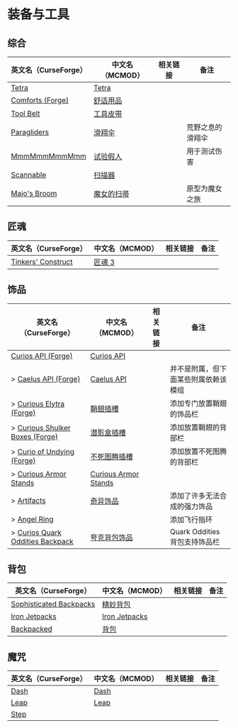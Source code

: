 # 装备与工具

## 综合

| 英文名（CurseForge）                                                      | 中文名（MCMOD）                                    | 相关链接 | 备注             |
| ------------------------------------------------------------------------- | -------------------------------------------------- | -------- | ---------------- |
| [Tetra](https://www.curseforge.com/minecraft/mc-mods/tetra)               | [Tetra](https://www.mcmod.cn/class/2018.html)      |          |                  |
| [Comforts (Forge)](https://www.curseforge.com/minecraft/mc-mods/comforts) | [舒适用品](https://www.mcmod.cn/class/2107.html)   |          |                  |
| [Tool Belt](https://www.curseforge.com/minecraft/mc-mods/tool-belt)       | [工具皮带](https://www.mcmod.cn/class/2649.html)   |          |                  |
| [Paragliders](https://www.curseforge.com/minecraft/mc-mods/paragliders)   | [滑翔伞](https://www.mcmod.cn/class/1344.html)     |          | 荒野之息的滑翔伞 |
| [MmmMmmMmmMmm](https://www.curseforge.com/minecraft/mc-mods/mmmmmmmmmmmm) | [试验假人](https://www.mcmod.cn/class/1139.html)   |          | 用于测试伤害     |
| [Scannable](https://www.curseforge.com/minecraft/mc-mods/scannable)       | [扫描器](https://www.mcmod.cn/class/791.html)      |          |                  |
| [Majo's Broom](https://www.curseforge.com/minecraft/mc-mods/majos-broom)  | [魔女的扫帚](https://www.mcmod.cn/class/3911.html) |          | 原型为魔女之旅   |

## 匠魂

| 英文名（CurseForge）                                                                 | 中文名（MCMOD）                                | 相关链接 | 备注 |
| ------------------------------------------------------------------------------------ | ---------------------------------------------- | -------- | ---- |
| [Tinkers' Construct](https://www.curseforge.com/minecraft/mc-mods/tinkers-construct) | [匠魂 3](https://www.mcmod.cn/class/3725.html) |          |      |

## 饰品

| 英文名（CurseForge）                                                                                            | 中文名（MCMOD）                                              | 相关链接 | 备注                                 |
| --------------------------------------------------------------------------------------------------------------- | ------------------------------------------------------------ | -------- | ------------------------------------ |
| [Curios API (Forge)](https://www.curseforge.com/minecraft/mc-mods/curios)                                       | [Curios API](https://www.mcmod.cn/class/2029.html)           |          |                                      |
| > [Caelus API (Forge)](https://www.curseforge.com/minecraft/mc-mods/caelus)                                     | [Caelus API](https://www.mcmod.cn/class/2458.html)           |          | 并不是附属，但下面某些附属依赖该模组 |
| > [Curious Elytra (Forge)](https://www.curseforge.com/minecraft/mc-mods/curious-elytra)                         | [鞘翅插槽](https://www.mcmod.cn/class/3923.html)             |          | 添加专门放置鞘翅的饰品栏             |
| > [Curious Shulker Boxes (Forge)](https://www.curseforge.com/minecraft/mc-mods/curious-shulker-boxes)           | [潜影盒插槽](https://www.mcmod.cn/class/3958.html)           |          | 添加放置鞘翅的背部栏                 |
| > [Curio of Undying (Forge)](https://www.curseforge.com/minecraft/mc-mods/curio-of-undying)                     | [不死图腾插槽](https://www.mcmod.cn/class/2236.html)         |          | 添加放置不死图腾的背部栏             |
| > [Curious Armor Stands](https://www.curseforge.com/minecraft/mc-mods/curious-armor-stands)                     | [Curious Armor Stands](https://www.mcmod.cn/class/3984.html) |          |                                      |
| > [Artifacts](https://www.curseforge.com/minecraft/mc-mods/artifacts)                                           | [奇异饰品](https://www.mcmod.cn/class/2821.html)             |          | 添加了许多无法合成的强力饰品         |
| > [Angel Ring](https://www.curseforge.com/minecraft/mc-mods/angel-ring)                                         |                                                              |          | 添加飞行指环                         |
| > [Curios Quark Oddities Backpack](https://www.curseforge.com/minecraft/mc-mods/curios-quark-oddities-backpack) | [夸克背包饰品](https://www.mcmod.cn/class/3913.html)         |          | Quark Oddities 背包支持饰品栏        |

## 背包

| 英文名（CurseForge）                                                                            | 中文名（MCMOD）                                       | 相关链接 | 备注 |
| ----------------------------------------------------------------------------------------------- | ----------------------------------------------------- | -------- | ---- |
| [Sophisticated Backpacks](https://www.curseforge.com/minecraft/mc-mods/sophisticated-backpacks) | [精妙背包](https://www.mcmod.cn/class/3739.html)      |          |      |
| [Iron Jetpacks](https://www.curseforge.com/minecraft/mc-mods/iron-jetpacks)                     | [Iron Jetpacks](https://www.mcmod.cn/class/3979.html) |          |      |
| [Backpacked](https://www.curseforge.com/minecraft/mc-mods/backpacked)                           | [背包](https://www.mcmod.cn/class/2228.html)          |          |      |

## 魔咒

| 英文名（CurseForge）                                      | 中文名（MCMOD）                              | 相关链接 | 备注 |
| --------------------------------------------------------- | -------------------------------------------- | -------- | ---- |
| [Dash](https://www.curseforge.com/minecraft/mc-mods/dash) | [Dash](https://www.mcmod.cn/class/4704.html) |          |      |
| [Leap](https://www.curseforge.com/minecraft/mc-mods/leap) | [Leap](https://www.mcmod.cn/class/5370.html) |          |      |
| [Step](https://www.curseforge.com/minecraft/mc-mods/step) |                                              |          |      |
